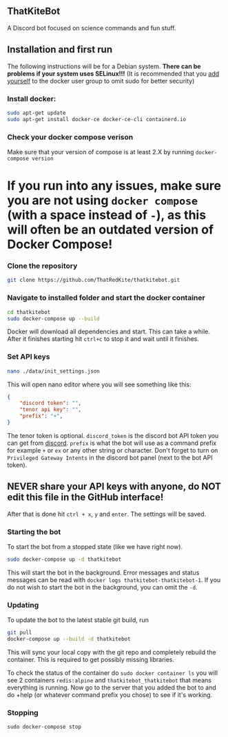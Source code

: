 ## ThatKiteBot
A Discord bot focused on science commands and fun stuff.

## Installation and first run
The following instructions will be for a Debian system. **There can be problems if your system uses SELinux!!!**
(It is recommended that you [add yourself](https://docs.docker.com/engine/install/linux-postinstall/) to the docker user group to omit sudo for better security)
### Install docker:

```sh
sudo apt-get update
sudo apt-get install docker-ce docker-ce-cli containerd.io
```

### Check your docker compose verison 
Make sure that your version of compose is at least 2.X by running `docker-compose version`

# If you run into any issues, make sure you are not using `docker compose` (with a space instead of `-`), as this will often be an outdated version of Docker Compose!

### Clone the repository
```sh
git clone https://github.com/ThatRedKite/thatkitebot.git
```
### Navigate to installed folder and start the docker container

```sh
cd thatkitebot
sudo docker-compose up --build
```
Docker will download all dependencies and start. This can take a while.
After it finishes starting hit `ctrl+c` to stop it and wait until it finishes.

### Set API keys
```sh
nano ./data/init_settings.json 
```
This will open nano editor where you will see something like this:
```json
{
    "discord token": "",
    "tenor api key": "",
    "prefix": "+",
}

```
The tenor token is optional. `discord_token` is the discord bot API token you can get from [discord](https://discord.com/developers/). `prefix` is what the bot will use as a command prefix for example `+` or `ex` or any other string or character. Don't forget to turn on `Privileged Gateway Intents` in the discord bot panel (next to the bot API token).

## NEVER share your API keys with anyone, do NOT edit this file in the GitHub interface!

After that is done hit `ctrl + x`, `y` and `enter`. The settings will be saved.

### Starting the bot 
To start the bot from a stopped state (like we have right now).
```sh
sudo docker-compose up -d thatkitebot
```
This will start the bot in the background. Error messages and status messages can be read with `docker logs thatkitebot-thatkitebot-1`.
If you do not wish to start the bot in the background, you can omit the `-d`.

### Updating
To update the bot to the latest stable git build, run
```sh
git pull
docker-compose up --build -d thatkitebot
```
This will sync your local copy with the git repo and completely rebuild the container. This is required to get possibly missing libraries.

To check the status of the container do `sudo docker container ls` you will see 2 containers `redis:alpine` and `thatkitebot_thatkitebot` that means everything is running.
Now go to the server that you added the bot to and do +help (or whatever command prefix you chose) to see if it's working.

### Stopping
```
sudo docker-compose stop
```
